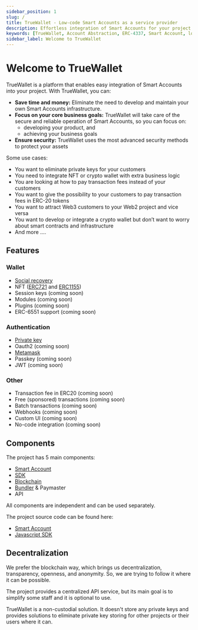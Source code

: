```yaml
---
sidebar_position: 1
slug: /
title: TrueWallet - Low-code Smart Accounts as a service provider
description: Effortless integration of Smart Accounts for your project. Save time and money, by focusing on your primary business goals.
keywords: [TrueWallet, Account Abstraction, ERC-4337, Smart Account, low-code integration, Smart Accounts integration, WaaS, wallet as a service]
sidebar_label: Welcome to TrueWallet
---
```


# Welcome to TrueWallet
TrueWallet is a platform that enables easy integration of Smart Accounts into your project. With TrueWallet, you can:
* **Save time and money:** Eliminate the need to develop and maintain your own Smart Accounts infrastructure.
* **Focus on your core business goals:** TrueWallet will take care of the secure and reliable operation of Smart Accounts, so you can focus on:
  * developing your product, and
  * achieving your business goals
* **Ensure security:** TrueWallet uses the most advanced security methods to protect your assets

Some use cases:
* You want to eliminate private keys for your customers
* You need to integrate NFT or crypto wallet with extra business logic
* You are looking at how to pay transaction fees instead of your customers
* You want to give the possibility to your customers to pay transaction fees in ERC-20 tokens
* You want to attract Web3 customers to your Web2 project and vice versa
* You want to develop or integrate a crypto wallet but don’t want to worry about smart contracts and infrastructure
* And more ....


## Features

### Wallet
* [Social recovery](/sdk/modules/social-recovery)
* NFT ([ERC721](/sdk/erc-721) and [ERC1155](/sdk/erc-1155))
* Session keys (coming soon)
* Modules (coming soon)
* Plugins (coming soon)
* ERC-6551 support (coming soon)

### Authentication
* [Private key](/sdk/authentication#private-key)
* Oauth2 (coming soon)
* [Metamask](/sdk/authentication#metamask)
* Passkey (coming soon)
* JWT (coming soon)

### Other
* Transaction fee in ERC20 (coming soon)
* Free (sponsored) transactions (coming soon)
* Batch transactions (coming soon)
* Webhooks (coming soon)
* Custom UI (coming soon)
* No-code integration (coming soon)

## Components
The project has 5 main components:
* [Smart Account](/smart-account)
* [SDK](/category/sdk)
* [Blockchain](/category/blockchain)
* [Bundler](/category/bundler) & Paymaster
* API

All components are independent and can be used separately.

The project source code can be found here:
* [Smart Account](https://github.com/TrueWallet/contracts)
* [Javascript SDK](https://github.com/TrueWallet/js-sdk)

## Decentralization
We prefer the blockchain way, which brings us decentralization, transparency, openness, and anonymity. So, we are trying to follow it where it can be possible. 

The project provides a centralized API service, but its main goal is to simplify some staff and it is optional to use.

TrueWallet is a non-custodial solution. It doesn't store any private keys and provides solutions to eliminate private key storing for other projects or their users where it can.

